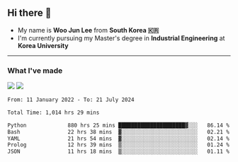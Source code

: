## Hi there 👋

- My name is **Woo Jun Lee** from **South Korea 🇰🇷**
- I'm currently pursuing my Master's degree in **Industrial Engineering** at **Korea University**

---

### What I've made

<a href="https://share.streamlit.io/tomtom1103/kuiai_hackathon_2022/main/JL_app.py"><img src="https://img.shields.io/badge/Journey Lee-161B22?style=for-the-badge&logo=streamlit&logoColor=FF4B4B"/></a> <a href="https://jeon-100.github.io/Dangzang/"><img src="https://img.shields.io/badge/당신을 위한 장학금, 당장!-161B22?style=for-the-badge&logo=react&logoColor=#61DAFB"/></a>

<!--START_SECTION:waka-->

```txt
From: 11 January 2022 - To: 21 July 2024

Total Time: 1,014 hrs 29 mins

Python             880 hrs 25 mins █████████████████████▓░░░   86.14 %
Bash               22 hrs 38 mins  ▓░░░░░░░░░░░░░░░░░░░░░░░░   02.21 %
YAML               21 hrs 54 mins  ▓░░░░░░░░░░░░░░░░░░░░░░░░   02.14 %
Prolog             12 hrs 39 mins  ▒░░░░░░░░░░░░░░░░░░░░░░░░   01.24 %
JSON               11 hrs 18 mins  ▒░░░░░░░░░░░░░░░░░░░░░░░░   01.11 %
```

<!--END_SECTION:waka-->
